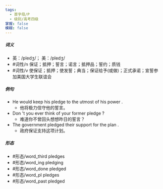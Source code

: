 ```yaml
---
tags:
  - 首字母/P
  - 级别/高考四级
掌握: false
模糊: false
---
```

##### 词义
- 英：/pledʒ/； 美：/pledʒ/
- #词性/n  保证；抵押；誓言；诺言；抵押品；誓约；质钱
- #词性/v  使保证；抵押；使发誓；典当；保证给予(或做)；正式承诺；宣誓参加美国大学生联谊会
##### 例句
- He would keep his pledge to the utmost of his power .
	- 他将极力信守他的誓言。
- Don 't you ever think of your former pledge ?
	- 难道你不曾回头想想昨日的誓言？
- The government pledged their support for the plan .
	- 政府保证支持这项计划。
##### 形态
- #形态/word_third pledges
- #形态/word_ing pledging
- #形态/word_done pledged
- #形态/word_pl pledges
- #形态/word_past pledged
